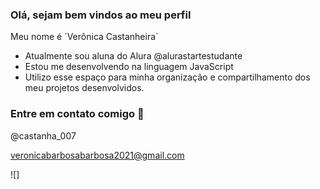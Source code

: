 ### Olá, sejam bem vindos ao meu perfil

Meu nome é ´Verônica Castanheira`

- Atualmente sou aluna do Alura @alurastartestudante
- Estou me desenvolvendo na linguagem JavaScript
- Utilizo esse espaço para minha organização e compartilhamento dos meu projetos desenvolvidos.

### Entre em contato comigo 🙂

@castanha_007

veronicabarbosabarbosa2021@gmail.com

  ![]

  
